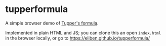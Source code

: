 # tupperformula

A simple browser demo of [Tupper's formula](https://en.wikipedia.org/wiki/Tupper%27s_self-referential_formula).

Implemented in plain HTML and JS; you can clone this an open `index.html`
in the browser locally, or go to https://eliben.github.io/tupperformula/



